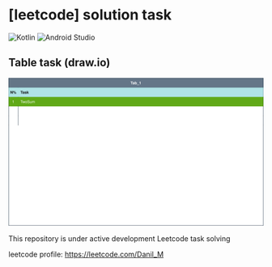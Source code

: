 # [leetcode] solution task 
![Kotlin](https://img.shields.io/badge/kotlin-%237F52FF.svg?style=for-the-badge&logo=kotlin&logoColor=white)
![Android Studio](https://img.shields.io/badge/Android%20Studio-3DDC84.svg?style=for-the-badge&logo=android-studio&logoColor=white)

## Table task (draw.io)

<img src="/.idea/TableTask.drawio.svg" alt="drawing" style="width:800px;"/>

This repository is under active development Leetcode task solving

leetcode profile: https://leetcode.com/Danil_M


